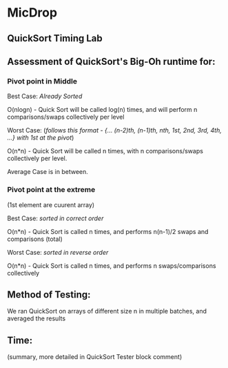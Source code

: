 # MicDrop
## QuickSort Timing Lab


## Assessment of QuickSort's Big-Oh runtime for: 

### Pivot point in Middle

Best Case: *Already Sorted*

O(nlogn) - Quick Sort will be called log(n) times, and will perform n comparisons/swaps collectively per level

Worst Case: (*follows this format - {... (n-2)th, (n-1)th, nth, 1st, 2nd, 3rd, 4th, ...} with 1st at the pivot*)

O(n\*n) - Quick Sort will be called n times, with n comparisons/swaps collectively per level.

Average Case is in between.

### Pivot point at the extreme
(1st element are cuurent array)

Best Case: *sorted in correct order*

O(n\*n) - Quick Sort is called n times, and performs n(n-1)/2 swaps and comparisons (total)

Worst Case: *sorted in reverse order*

O(n\*n) - Quick Sort is called n times, and performs n swaps/comparisons collectively

## Method of Testing:

We ran QuickSort on arrays of different size n in multiple batches, and averaged the results

## Time: 

(summary, more detailed in QuickSort Tester block comment)

